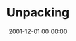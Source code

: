 ---
layout: series
series: "Unpacking"
permalink: "/unpacking/"
title: "Unpacking"
date: 2001-12-01 00:00:00
endDate: 1900-01-01 00:00:00
description: "Learn who we are by looking at what we brought with us to our new home. "
src: "http://s3.amazonaws.com/crossroads-media/images/legacy/content/GenericCrnerSign.jpg"
---